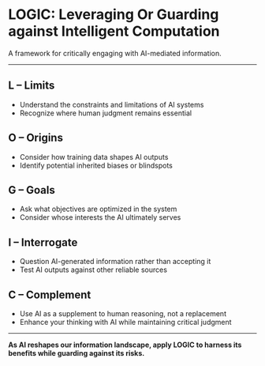 # LOGIC: Leveraging Or Guarding against Intelligent Computation

A framework for critically engaging with AI-mediated information.

---

## **L – Limits**
- Understand the constraints and limitations of AI systems
- Recognize where human judgment remains essential

## **O – Origins**
- Consider how training data shapes AI outputs
- Identify potential inherited biases or blindspots

## **G – Goals**
- Ask what objectives are optimized in the system
- Consider whose interests the AI ultimately serves

## **I – Interrogate**
- Question AI-generated information rather than accepting it
- Test AI outputs against other reliable sources

## **C – Complement**
- Use AI as a supplement to human reasoning, not a replacement
- Enhance your thinking with AI while maintaining critical judgment

---

**As AI reshapes our information landscape, apply LOGIC to harness its benefits while guarding against its risks.**